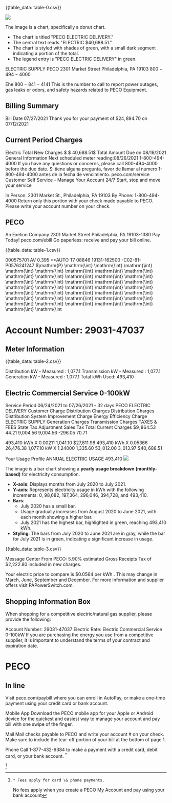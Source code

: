 {{table_data: table-0.csv}}

![](images/img-0.jpeg)

The image is a chart, specifically a donut chart. 

- The chart is titled "PECO ELECTRIC DELIVERY."
- The central text reads "ELECTRIC $40,688.51."
- The chart is styled with shades of green, with a small dark segment indicating a portion of the total.
- The legend entry is "PECO ELECTRIC DELIVERY" in green.

ELECTRIC SUPPLY
PECO
2301 Market Street Philadelphia, PA 19103 $800-494-4000$

Ehe
$800-841-4141$
This is the number to call to report power outages, gas leaks or odors, and safety hazards related to PECO Equipment.

## Billing Summary

Bill Date
$07 / 27 / 2021$
Thank you for your payment of $\$ 24,894.70$ on 07/12/2021

## Current Period Charges

Electric
Total New Charges
$ \$ 40,688.51$
Total Amount Due on 08/18/2021
General Information
Next scheduled meter reading:08/26/2021
1-800-494-4000
If you have any questions or concerns, please call 800-494-4000 before the due date. Si tiene alguna pregunta, favor de llamar al numero 1-800-494-4000 antes de la fecha de vencimiento.
peco.com/service
Customer Self Service - Manage Your Account 24/7
Start, stop and move your service

In Person: 2301 Market St., Philadelphia, PA 19103
By Phone: 1-800-494-4000
Return only this portion with your check made payable to PECO. Please write your account number on your check.

## PECO

An Exelion Company
2301 Market Street
Philadelphia, PA 19103-1380
Pay Today!
peco.com/ebill
Go paperless: receive and pay your bill online.

{{table_data: table-1.csv}}

000575701 AV 0.395 **AUTO T7 08846 19131-162500 -C02-81-P0576241247
$\mathrm{P} \mathrm{\int} \mathrm{\int} \mathrm{\int} \mathrm{\int} \mathrm{\int} \mathrm{\int} \mathrm{\int} \mathrm{\int} \mathrm{\int} \mathrm{\int} \mathrm{\int} \mathrm{\int} \mathrm{\int} \mathrm{\int} \mathrm{\int} \mathrm{\int} \mathrm{\int} \mathrm{\int} \mathrm{\int} \mathrm{\int} \mathrm{\int} \mathrm{\int} \mathrm{\int} \mathrm{\int} \mathrm{\int} \mathrm{\int} \mathrm{\int} \mathrm{\int} \mathrm{\int} \mathrm{\int} \mathrm{\int} \mathrm{\int} \mathrm{\int} \mathrm{\int} \mathrm{\int} \mathrm{\int} \mathrm{\int} \mathrm{\int} \mathrm{\int} \mathrm{\int

# Account Number: 29031-47037 

## Meter Information

{{table_data: table-2.csv}}

Distribution kW - Measured : 1,077.1 Transmission kW - Measured : 1,077.1 Generation kW - Measured : 1,077.1
Total kWh Used: 493,410

## Electric Commercial Service 0-100kW

Service Period 06/24/2021 to 07/26/2021 - 32 days
PECO ELECTRIC DELIVERY
Customer Charge
Distribution Charges
Distribution Charges
Distribution System Improvement Charge
Energy Efficiency Charge
ELECTRIC SUPPLY
Generation Charges
Transmission Charges
TAXES \& FEES
State Tax Adjustment
Sales Tax
Total Current Charges
$\$ 9,864.53$
44.21
9,004.56
9,004.56
-296.05
70.71

493,410 kWh X 0.00211 1,041.10
\$27,811.98
493,410 kWh X 0.05366 26,476.38
1,077.10 kW X 1.24000 1,335.60
$53,012.00$
$3,013.97$
$\$ 40,688.51$

Your Usage Profile
ANNUAL ELECTRIC USAGE
493,410
![](images/img-1.jpeg)

The image is a bar chart showing a **yearly usage breakdown (monthly-based)** for electricity consumption. 

- **X-axis**: Displays months from July 2020 to July 2021.
- **Y-axis**: Represents electricity usage in kWh with the following increments: 0, 98,682, 197,364, 296,046, 394,728, and 493,410.
- **Bars**: 
  - July 2020 has a small bar.
  - Usage gradually increases from August 2020 to June 2021, with each month showing a higher bar.
  - July 2021 has the highest bar, highlighted in green, reaching 493,410 kWh.
- **Styling**: The bars from July 2020 to June 2021 are in gray, while the bar for July 2021 is in green, indicating a significant increase in usage.

{{table_data: table-3.csv}}

Message Center
From PECO:
5.90\% estimated Gross Receipts Tax of \$2,222.80 included in new charges.

Your electric price to compare is $\$ 0.0564$ per kWh . This may change in March, June, September and December. For more information and supplier offers visit PAPowerSwitch.com.

## Shopping Information Box

When shopping for a competitive electric/natural gas supplier, please provide the following:

Account Number: 29031-47037
Electric Rate: Electric Commercial Service 0-100kW
If you are purchasing the energy you use from a competitive supplier, it is important to understand the terms of your contract and expiration date.

# PECO 

## In line

Visit peco.com/paybill where you can enroll in AutoPay, or make a one-time payment using your credit card or bank account.

Mobile App
Download the PECO mobile app for your Apple or Android device for the quickest and easiest way to manage your account and pay bill with one swipe of the finger.

Mail
Mail checks payable to PECO and write your account \# on your check. Make sure to include the tear-off portion of your bill at the bottom of page 1.

Phone
Call 1-877-432-9384 to make a payment with a credit card, debit card, or your bank account. ${ }^{*}$

[^0]
[^0]:    * Fees apply for card \& phone payments.

    No fees apply when you create a PECO My Account and pay using your bank account
